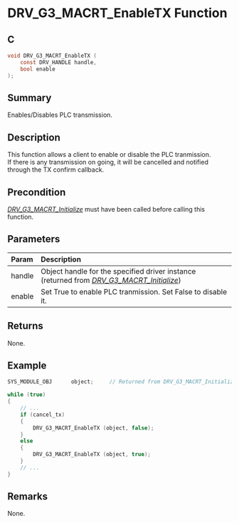 # DRV_G3_MACRT_EnableTX Function

## C

```c
void DRV_G3_MACRT_EnableTX (
    const DRV_HANDLE handle, 
    bool enable 
);
```

## Summary

Enables/Disables PLC transmission.

## Description

This function allows a client to enable or disable the PLC tranmission.   
If there is any transmission on going, it will be cancelled and notified through the TX confirm callback.

## Precondition

[*DRV_G3_MACRT_Initialize*](GUID-8D6705DB-D96A-4786-9724-F6B586F876B7.html) must have been called before calling this function.

## Parameters

| Param | Description |
|:----- |:----------- |
| handle | Object handle for the specified driver instance (returned from [*DRV_G3_MACRT_Initialize*](GUID-8D6705DB-D96A-4786-9724-F6B586F876B7.html)) |
| enable | Set True to enable PLC tranmission. Set False to disable it. |

## Returns

None.

## Example

```c
SYS_MODULE_OBJ      object;     // Returned from DRV_G3_MACRT_Initialize

while (true)
{
    // ...
    if (cancel_tx)
    {
        DRV_G3_MACRT_EnableTX (object, false);
    }
    else
    {
        DRV_G3_MACRT_EnableTX (object, true);
    }
    // ...
}
```

## Remarks

None.


